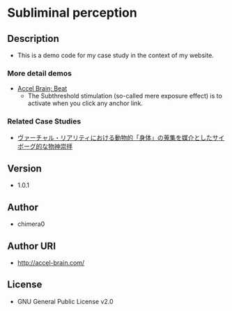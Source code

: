 # Subliminal perception

## Description
- This is a demo code for my case study in the context of my website.

### More detail demos

- [Accel Brain; Beat](https://beat.accel-brain.com/)
    - The Subthreshold stimulation (so-called mere exposure effect) is to activate when you click any anchor link.

### Related Case Studies

- [ヴァーチャル・リアリティにおける動物的「身体」の蒐集を媒介としたサイボーグ的な物神崇拝](https://accel-brain.com/cyborg-fetischismus-in-sammlung-von-animalisch-korper-in-virtual-reality/)

## Version
- 1.0.1

## Author

- chimera0

## Author URI

- http://accel-brain.com/

## License

- GNU General Public License v2.0
